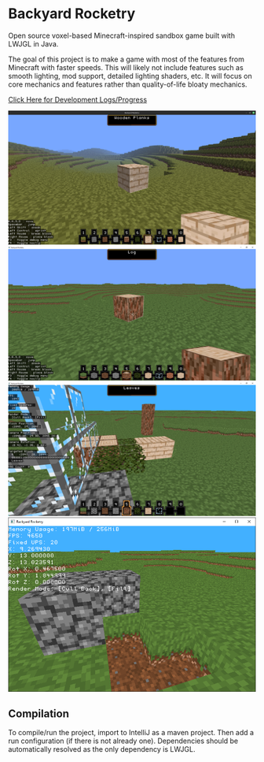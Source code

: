 # Backyard Rocketry
Open source voxel-based Minecraft-inspired sandbox game built with LWJGL in Java.

The goal of this project is to make a game with most of the features from Minecraft with faster speeds. This will likely not include features such as smooth lighting, mod support, detailed lighting shaders, etc. It will focus on core mechanics and features rather than quality-of-life bloaty mechanics.

[Click Here for Development Logs/Progress](https://insomniawins.github.io/voxel_game/)

![Screenshot of first implementation of fog](/screenshot4.png)
![Screenshot of yet another early build](/screenshot3.png)
![Screenshot of another early build](/screenshot2.png)
![Screenshot of early build](/screenshot.png)


## Compilation

To compile/run the project, import to IntelliJ as a maven project. Then add a run configuration (if there is not already one). Dependencies should be automatically resolved as the only dependency is LWJGL.
